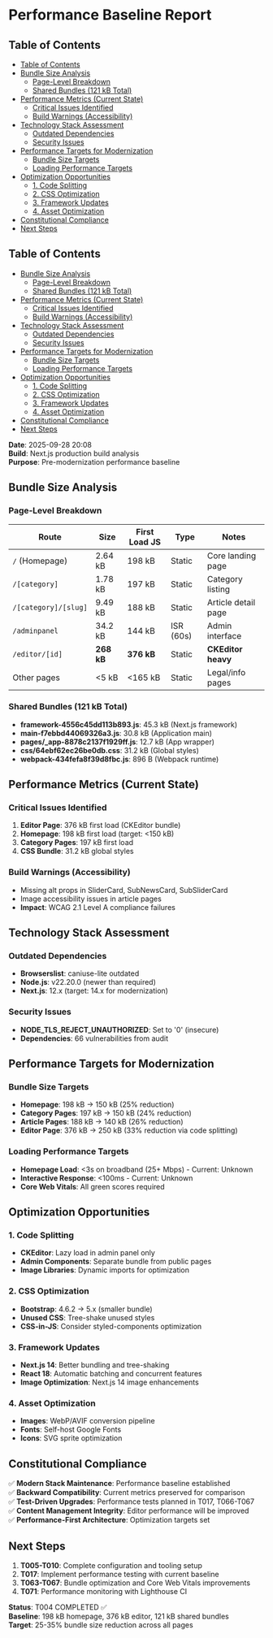 # Performance Baseline Report

## Table of Contents

- [Table of Contents](#table-of-contents)
- [Bundle Size Analysis](#bundle-size-analysis)
  - [Page-Level Breakdown](#page-level-breakdown)
  - [Shared Bundles (121 kB Total)](#shared-bundles-121-kb-total)
- [Performance Metrics (Current State)](#performance-metrics-current-state)
  - [Critical Issues Identified](#critical-issues-identified)
  - [Build Warnings (Accessibility)](#build-warnings-accessibility)
- [Technology Stack Assessment](#technology-stack-assessment)
  - [Outdated Dependencies](#outdated-dependencies)
  - [Security Issues  ](#security-issues)
- [Performance Targets for Modernization](#performance-targets-for-modernization)
  - [Bundle Size Targets](#bundle-size-targets)
  - [Loading Performance Targets  ](#loading-performance-targets)
- [Optimization Opportunities](#optimization-opportunities)
  - [1. Code Splitting](#1-code-splitting)
  - [2. CSS Optimization](#2-css-optimization)
  - [3. Framework Updates](#3-framework-updates)
  - [4. Asset Optimization](#4-asset-optimization)
- [Constitutional Compliance](#constitutional-compliance)
- [Next Steps](#next-steps)

## Table of Contents

- [Bundle Size Analysis](#bundle-size-analysis)
  - [Page-Level Breakdown](#page-level-breakdown)
  - [Shared Bundles (121 kB Total)](#shared-bundles-121-kb-total)
- [Performance Metrics (Current State)](#performance-metrics-current-state)
  - [Critical Issues Identified](#critical-issues-identified)
  - [Build Warnings (Accessibility)](#build-warnings-accessibility)
- [Technology Stack Assessment](#technology-stack-assessment)
  - [Outdated Dependencies](#outdated-dependencies)
  - [Security Issues  ](#security-issues)
- [Performance Targets for Modernization](#performance-targets-for-modernization)
  - [Bundle Size Targets](#bundle-size-targets)
  - [Loading Performance Targets  ](#loading-performance-targets)
- [Optimization Opportunities](#optimization-opportunities)
  - [1. Code Splitting](#1-code-splitting)
  - [2. CSS Optimization](#2-css-optimization)
  - [3. Framework Updates](#3-framework-updates)
  - [4. Asset Optimization](#4-asset-optimization)
- [Constitutional Compliance](#constitutional-compliance)
- [Next Steps](#next-steps)

**Date**: 2025-09-28 20:08  
**Build**: Next.js production build analysis  
**Purpose**: Pre-modernization performance baseline

## Bundle Size Analysis

### Page-Level Breakdown
| **Route** | **Size** | **First Load JS** | **Type** | **Notes** |
|-----------|----------|-------------------|----------|-----------|
| `/` (Homepage) | 2.64 kB | 198 kB | Static | Core landing page |
| `/[category]` | 1.78 kB | 197 kB | Static | Category listing |
| `/[category]/[slug]` | 9.49 kB | 188 kB | Static | Article detail page |
| `/adminpanel` | 34.2 kB | 144 kB | ISR (60s) | Admin interface |
| `/editor/[id]` | **268 kB** | **376 kB** | Static | **CKEditor heavy** |
| Other pages | <5 kB | <165 kB | Static | Legal/info pages |

### Shared Bundles (121 kB Total)
- **framework-4556c45dd113b893.js**: 45.3 kB (Next.js framework)
- **main-f7ebbd44069326a3.js**: 30.8 kB (Application main)
- **pages/_app-8878c2137f1929ff.js**: 12.7 kB (App wrapper)
- **css/64ebf62ec26be0db.css**: 31.2 kB (Global styles)
- **webpack-434fefa8f39d8fbc.js**: 896 B (Webpack runtime)

## Performance Metrics (Current State)

### Critical Issues Identified
1. **Editor Page**: 376 kB first load (CKEditor bundle)
2. **Homepage**: 198 kB first load (target: <150 kB)
3. **Category Pages**: 197 kB first load
4. **CSS Bundle**: 31.2 kB global styles

### Build Warnings (Accessibility)
- Missing alt props in SliderCard, SubNewsCard, SubSliderCard
- Image accessibility issues in article pages
- **Impact**: WCAG 2.1 Level A compliance failures

## Technology Stack Assessment

### Outdated Dependencies
- **Browserslist**: caniuse-lite outdated
- **Node.js**: v22.20.0 (newer than required)
- **Next.js**: 12.x (target: 14.x for modernization)

### Security Issues  
- **NODE_TLS_REJECT_UNAUTHORIZED**: Set to '0' (insecure)
- **Dependencies**: 66 vulnerabilities from audit

## Performance Targets for Modernization

### Bundle Size Targets
- **Homepage**: 198 kB → 150 kB (25% reduction)
- **Category Pages**: 197 kB → 150 kB (24% reduction)
- **Article Pages**: 188 kB → 140 kB (26% reduction)
- **Editor Page**: 376 kB → 250 kB (33% reduction via code splitting)

### Loading Performance Targets  
- **Homepage Load**: <3s on broadband (25+ Mbps) - Current: Unknown
- **Interactive Response**: <100ms - Current: Unknown
- **Core Web Vitals**: All green scores required

## Optimization Opportunities

### 1. Code Splitting
- **CKEditor**: Lazy load in admin panel only
- **Admin Components**: Separate bundle from public pages
- **Image Libraries**: Dynamic imports for optimization

### 2. CSS Optimization
- **Bootstrap**: 4.6.2 → 5.x (smaller bundle)
- **Unused CSS**: Tree-shake unused styles
- **CSS-in-JS**: Consider styled-components optimization

### 3. Framework Updates
- **Next.js 14**: Better bundling and tree-shaking
- **React 18**: Automatic batching and concurrent features
- **Image Optimization**: Next.js 14 image enhancements

### 4. Asset Optimization
- **Images**: WebP/AVIF conversion pipeline
- **Fonts**: Self-host Google Fonts
- **Icons**: SVG sprite optimization

## Constitutional Compliance

✅ **Modern Stack Maintenance**: Performance baseline established  
✅ **Backward Compatibility**: Current metrics preserved for comparison  
✅ **Test-Driven Upgrades**: Performance tests planned in T017, T066-T067  
✅ **Content Management Integrity**: Editor performance will be improved  
✅ **Performance-First Architecture**: Optimization targets set  

## Next Steps

1. **T005-T010**: Complete configuration and tooling setup
2. **T017**: Implement performance testing with current baseline  
3. **T063-T067**: Bundle optimization and Core Web Vitals improvements
4. **T071**: Performance monitoring with Lighthouse CI

**Status**: T004 COMPLETED ✅  
**Baseline**: 198 kB homepage, 376 kB editor, 121 kB shared bundles  
**Target**: 25-35% bundle size reduction across all pages
